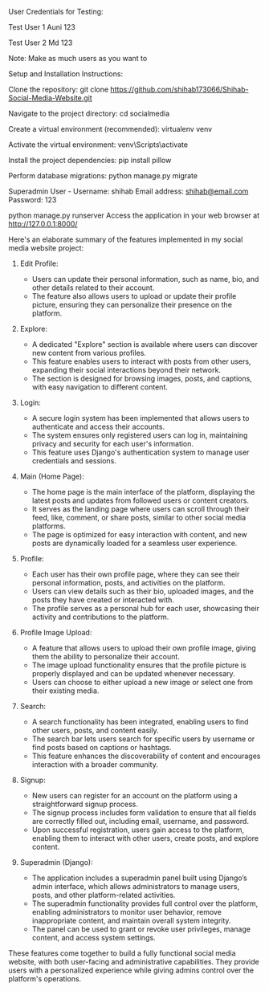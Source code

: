 User Credentials for Testing:

Test User 1
Auni
123

Test User 2
Md
123

Note: Make as much users as you want to

Setup and Installation Instructions:

Clone the repository:
git clone https://github.com/shihab173066/Shihab-Social-Media-Website.git

Navigate to the project directory:
cd socialmedia

Create a virtual environment (recommended):
virtualenv venv

Activate the virtual environment:
venv\Scripts\activate

Install the project dependencies:
pip install pillow

Perform database migrations:
python manage.py migrate

Superadmin User -
Username: shihab
Email address: shihab@email.com
Password: 123

python manage.py runserver
Access the application in your web browser at http://127.0.0.1:8000/

Here's an elaborate summary of the features implemented in my social media website project:

1. Edit Profile:
   - Users can update their personal information, such as name, bio, and other details related to their account.
   - The feature also allows users to upload or update their profile picture, ensuring they can personalize their presence on the platform.

2. Explore:
   - A dedicated "Explore" section is available where users can discover new content from various profiles.
   - This feature enables users to interact with posts from other users, expanding their social interactions beyond their network.
   - The section is designed for browsing images, posts, and captions, with easy navigation to different content.

3. Login:
   - A secure login system has been implemented that allows users to authenticate and access their accounts.
   - The system ensures only registered users can log in, maintaining privacy and security for each user's information.
   - This feature uses Django's authentication system to manage user credentials and sessions.

4. Main (Home Page):
   - The home page is the main interface of the platform, displaying the latest posts and updates from followed users or content creators.
   - It serves as the landing page where users can scroll through their feed, like, comment, or share posts, similar to other social media platforms.
   - The page is optimized for easy interaction with content, and new posts are dynamically loaded for a seamless user experience.

5. Profile:
   - Each user has their own profile page, where they can see their personal information, posts, and activities on the platform.
   - Users can view details such as their bio, uploaded images, and the posts they have created or interacted with.
   - The profile serves as a personal hub for each user, showcasing their activity and contributions to the platform.

6. Profile Image Upload:
   - A feature that allows users to upload their own profile image, giving them the ability to personalize their account.
   - The image upload functionality ensures that the profile picture is properly displayed and can be updated whenever necessary.
   - Users can choose to either upload a new image or select one from their existing media.

7. Search:
   - A search functionality has been integrated, enabling users to find other users, posts, and content easily.
   - The search bar lets users search for specific users by username or find posts based on captions or hashtags.
   - This feature enhances the discoverability of content and encourages interaction with a broader community.

8. Signup:
   - New users can register for an account on the platform using a straightforward signup process.
   - The signup process includes form validation to ensure that all fields are correctly filled out, including email, username, and password.
   - Upon successful registration, users gain access to the platform, enabling them to interact with other users, create posts, and explore content.

9. Superadmin (Django): 
   - The application includes a superadmin panel built using Django’s admin interface, which allows administrators to manage users, posts, and other platform-related activities.
   - The superadmin functionality provides full control over the platform, enabling administrators to monitor user behavior, remove inappropriate content, and maintain overall system integrity.
   - The panel can be used to grant or revoke user privileges, manage content, and access system settings.

These features come together to build a fully functional social media website, with both user-facing and administrative capabilities. They provide users with a personalized experience while giving admins control over the platform's operations.
